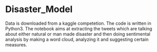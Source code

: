 # Disaster_Model
Data is downloaded from a kaggle competetion.
The code is written in Python3.
The notebook aims at extracting the tweets which are talking about either natural or man made disaster and then doing sentimental analysis by making a word cloud, analyzing it and suggesting certain measures.
